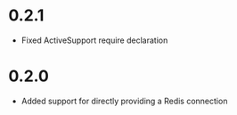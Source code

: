 # 0.2.1

  * Fixed ActiveSupport require declaration

# 0.2.0

  * Added support for directly providing a Redis connection
